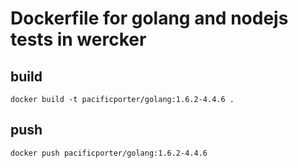 # Dockerfile for golang and nodejs tests in wercker

## build

```
docker build -t pacificporter/golang:1.6.2-4.4.6 .
```

## push

```
docker push pacificporter/golang:1.6.2-4.4.6
```
